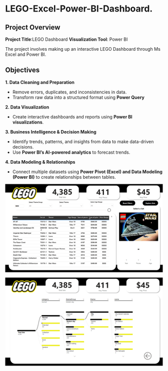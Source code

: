 # LEGO-Excel-Power-BI-Dashboard. 
## Project Overview

**Project Title**:LEGO Dashboard 
 **Visualization Tool**: Power BI

The project involves making up an interactive LEGO Dashboard through Ms Excel and Power BI.

## Objectives

**1. Data Cleaning and Preparation**  
- Remove errors, duplicates, and inconsistencies in data.  
- Transform raw data into a structured format using **Power Query**

**2. Data Visualization**  
- Create interactive dashboards and reports using **Power BI visualizations**.
  
**3. Business Intelligence & Decision Making**  
- Identify trends, patterns, and insights from data to make data-driven decisions.  
- Use **Power BI’s AI-powered analytics** to forecast trends.  

**4. Data Modeling & Relationships**  
- Connect multiple datasets using **Power Pivot (Excel) and Data Modeling (Power BI)** to create relationships between tables.  



![image alt](https://github.com/Soham090/LEGO-Excel-Power-BI-Dashboard/blob/ba66bad82a7a4aa153c060efd3beb0750d0fcefa/IMAGE%20(1).png)


![image alt](https://github.com/Soham090/LEGO-Excel-Power-BI-Dashboard/blob/d6abd8715ee6684bb65c5e968eb6bff5e60f8fd3/IMAGE(2).png)
